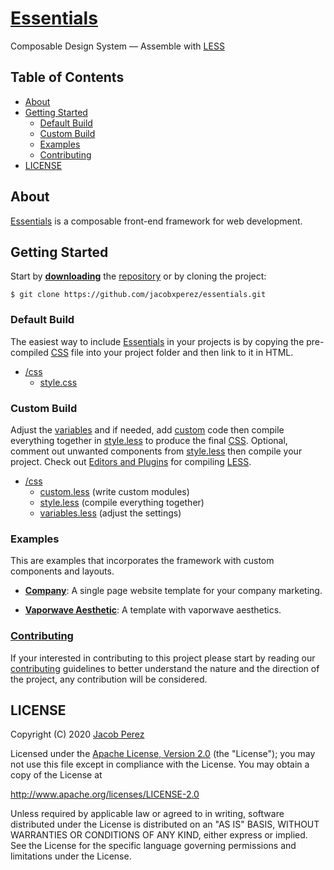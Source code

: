 # [Essentials](https://jacobxperez.github.io/essentials/)

Composable Design System — Assemble with [LESS](http://lesscss.org/)

## Table of Contents

* [About](#about)
* [Getting Started](#getting-started)
    * [Default Build](#default-build)
    * [Custom Build](#custom-build)
    * [Examples](#examples)
    * [Contributing](#contributing)
* [LICENSE](#license)

## About

[Essentials](https://jacobxperez.github.io/essentials/) is a composable front-end framework
for web development.

## Getting Started

Start by **[downloading](https://github.com/jacobxperez/essentials/archive/master.zip)** the [repository](https://github.com/jacobxperez/essentials) or by cloning the project:

    $ git clone https://github.com/jacobxperez/essentials.git

### Default Build

The easiest way to include [Essentials](https://jacobxperez.github.io/essentials/) in your projects is by copying the pre-compiled [CSS](https://github.com/jacobxperez/essentials/blob/master/css/style.css) file into your project folder and then link to it in HTML.

* [/css](https://github.com/jacobxperez/essentials/tree/master/css)
    * [style.css](https://github.com/jacobxperez/essentials/blob/master/css/style.css)

### Custom Build

Adjust the [variables](https://github.com/jacobxperez/essentials/blob/master/css/variables.less) and if needed, add [custom](https://github.com/jacobxperez/essentials/blob/master/css/custom.less) code then compile everything together in [style.less](https://github.com/jacobxperez/essentials/blob/master/css/style.less) to produce the final [CSS](https://github.com/jacobxperez/essentials/blob/master/css/style.css). Optional, comment out unwanted components from [style.less](https://github.com/jacobxperez/essentials/blob/master/css/style.less) then compile your project. Check out [Editors and Plugins](http://lesscss.org/tools/#editors-and-plugins) for compiling [LESS](http://lesscss.org/).

* [/css](https://github.com/jacobxperez/essentials/tree/master/css)
    * [custom.less](https://github.com/jacobxperez/essentials/blob/master/css/custom.less) (write custom modules)
    * [style.less](https://github.com/jacobxperez/essentials/blob/master/css/style.less) (compile everything together)
    * [variables.less](https://github.com/jacobxperez/essentials/blob/master/css/variables.less) (adjust the settings)

### Examples
This are examples that incorporates the framework with custom components and layouts.

* **[Company](https://github.com/jacobxperez/company)**:
A single page website template for your company marketing.

* **[Vaporwave Aesthetic](https://github.com/jacobxperez/vaporwave-aesthetic)**:
A template with vaporwave aesthetics.

### [Contributing](https://github.com/jacobxperez/essentials/blob/master/CONTRIBUTING.md)

If your interested in contributing to this project please start by reading our
[contributing](https://github.com/jacobxperez/essentials/blob/master/CONTRIBUTING.md)
guidelines to better understand the nature and the direction of the project, any
contribution will be considered.

## LICENSE

Copyright (C) 2020 [Jacob Perez](https://github.com/jacobxperez)

Licensed under the [Apache License, Version 2.0](http://www.apache.org/licenses/LICENSE-2.0) (the "License");
you may not use this file except in compliance with the License.
You may obtain a copy of the License at

http://www.apache.org/licenses/LICENSE-2.0

Unless required by applicable law or agreed to in writing, software
distributed under the License is distributed on an "AS IS" BASIS,
WITHOUT WARRANTIES OR CONDITIONS OF ANY KIND, either express or implied.
See the License for the specific language governing permissions and
limitations under the License.
